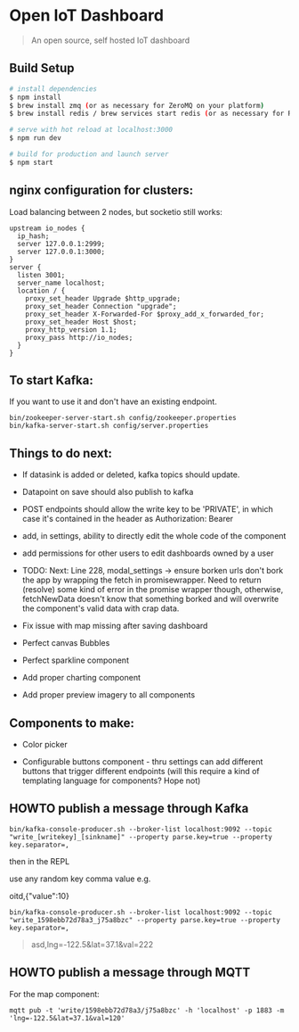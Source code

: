 # Open IoT Dashboard

> An open source, self hosted IoT dashboard

## Build Setup

``` bash
# install dependencies
$ npm install
$ brew install zmq (or as necessary for ZeroMQ on your platform)
$ brew install redis / brew services start redis (or as necessary for Redis on your platform -- or point it elsewhere)

# serve with hot reload at localhost:3000
$ npm run dev

# build for production and launch server
$ npm start
```

## nginx configuration for clusters:

Load balancing between 2 nodes, but socketio still works:

```
upstream io_nodes {
  ip_hash;
  server 127.0.0.1:2999;
  server 127.0.0.1:3000;
}
server {
  listen 3001;
  server_name localhost;
  location / {
    proxy_set_header Upgrade $http_upgrade;
    proxy_set_header Connection "upgrade";
    proxy_set_header X-Forwarded-For $proxy_add_x_forwarded_for;
    proxy_set_header Host $host;
    proxy_http_version 1.1;
    proxy_pass http://io_nodes;
  }
}
```

## To start Kafka:

If you want to use it and don't have an existing endpoint.

```
bin/zookeeper-server-start.sh config/zookeeper.properties
bin/kafka-server-start.sh config/server.properties
```

## Things to do next:

* If datasink is added or deleted, kafka topics should update.

* Datapoint on save should also publish to kafka

* POST endpoints should allow the write key to be 'PRIVATE', in which case it's contained in the header as Authorization: Bearer

* add, in settings, ability to directly edit the whole code of the component

* add permissions for other users to edit dashboards owned by a user

* TODO: Next: Line 228, modal_settings -> ensure borken urls don't bork the app by wrapping the fetch in promisewrapper. Need to return (resolve)
some kind of error in the promise wrapper though, otherwise, fetchNewData doesn't know that something borked and will overwrite the component's
valid data with crap data.

* Fix issue with map missing after saving dashboard

* Perfect canvas Bubbles

* Perfect sparkline component

* Add proper charting component

* Add proper preview imagery to all components

## Components to make:

* Color picker

* Configurable buttons component - thru settings can add different buttons that trigger different endpoints (will this require a kind
  of templating language for components? Hope not)

## HOWTO publish a message through Kafka

```
bin/kafka-console-producer.sh --broker-list localhost:9092 --topic "write_[writekey]_[sinkname]" --property parse.key=true --property key.separator=,
```
then in the REPL

use any random key comma value e.g.

oitd,{"value":10}

```
bin/kafka-console-producer.sh --broker-list localhost:9092 --topic "write_1598ebb72d78a3_j75a8bzc" --property parse.key=true --property key.separator=,
```

>asd,lng=-122.5&lat=37.1&val=222

## HOWTO publish a message through MQTT

For the map component:

```
mqtt pub -t 'write/1598ebb72d78a3/j75a8bzc' -h 'localhost' -p 1883 -m 'lng=-122.5&lat=37.1&val=120'
```
